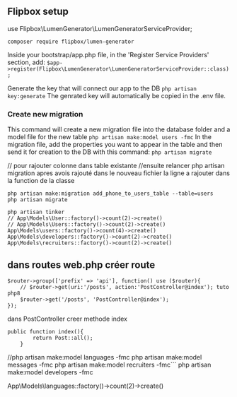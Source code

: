 ## Flipbox setup

use Flipbox\LumenGenerator\LumenGeneratorServiceProvider;

`composer require flipbox/lumen-generator`

Inside your bootstrap/app.php file, in the 'Register Service Providers' section, add:
`$app->register(Flipbox\LumenGenerator\LumenGeneratorServiceProvider::class);`

Generate the key that will connect our app to the DB
`php artisan key:generate`
The genrated key will automatically be copied in the .env file.

### Create new migration
This command will create a new migration file into the database folder and a model file for the new table
`php artisan make:model users -fmc`
In the migration file, add the properties you want to appear in the table and then send it for creation to the DB with this command:
`php artisan migrate`


// pour rajouter colonne dans table existante
//ensuite relancer php artisan migration apres avois rajouté dans le nouveau fichier la ligne a rajouter dans la function de la classe
```
php artisan make:migration add_phone_to_users_table --table=users
php artisan migrate
```

```
php artisan tinker
// App\Models\User::factory()->count(2)->create()
// App\Models\Users::factory()->count(2)->create()
App\Models\users::factory()->count(4)->create()
App\Models\developers::factory()->count(2)->create()
App\Models\recruiters::factory()->count(2)->create()
```

dans routes web.php
créer route
------------------------------------------

```
$router->group(['prefix' => 'api'], function() use ($router){
    // $router->get(uri:'/posts', action:'PostController@index'); tuto php8
    $router->get('/posts', 'PostController@index');
});
```

dans PostController creer methode index
```
public function index(){
        return Post::all();
    }
```
//php artisan make:model languages -fmc
php artisan make:model messages -fmc
php artisan make:model recruiters -fmc```
php artisan make:model developers -fmc

App\Models\languages::factory()->count(2)->create()
